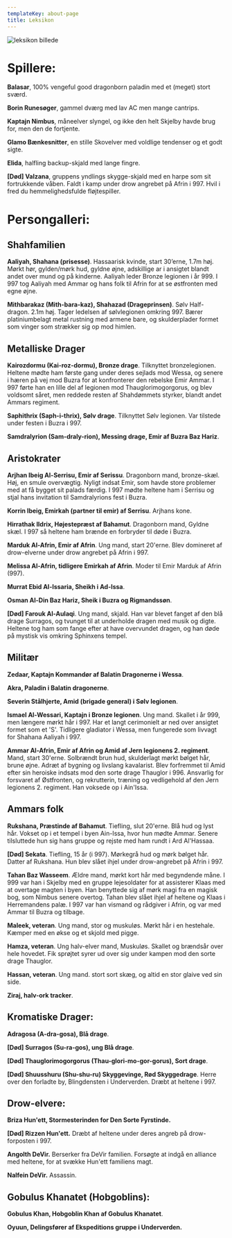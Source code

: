 ```yaml
---
templateKey: about-page
title: Leksikon
---
```

![leksikon billede](/img/lexicon.jpg)

# Spillere:

**Balasar**, 100% vengeful good dragonborn paladin med et (meget) stort sværd.

**Borin Runesøger**, gammel dværg med lav AC men mange cantrips.

**Kaptajn Nimbus**, måneelver slyngel, og ikke den helt Skjelby havde brug for, men den de fortjente.

**Glamo Bænkesnitter**, en stille Skovelver med voldlige tendenser og et godt sigte.

**Elida**, halfling backup-skjald med lange fingre.

**\[Død] Valzana**, gruppens yndlings skygge-skjald med en harpe som sit fortrukkende våben. Faldt i kamp under drow angrebet på Afrin i 997. Hvil i fred du hemmelighedsfulde fløjtespiller.

# Persongalleri:

## Shahfamilien

**Aaliyah, Shahana (prisesse)**.
Hassaarisk kvinde, start 30’erne, 1.7m høj. Mørkt hør, gylden/mørk hud, gyldne øjne, adskillige ar i ansigtet blandt andet over mund og på kinderne. Aaliyah leder Bronze legionen i år 999. I 997 tog Aaliyah med Ammar og hans folk til Afrin for at se østfronten med egne øjne.

**Mithbarakaz (Mith-bara-kaz), Shahazad (Drageprinsen)**.
Sølv Half-dragon. 2.1m høj. Tager ledelsen af sølvlegionen omkring 997. Bærer platiniumbelagt metal rustning med armene bare, og skulderplader formet som vinger som strækker sig op mod himlen.

## Metalliske Drager

**Kairozdormu (Kai-roz-dormu), Bronze drage**.
Tilknyttet bronzelegionen. Heltene mødte ham første gang under deres sejlads mod Wessa, og senere i hæren på vej mod Buzra for at konfronterer den rebelske Emir Ammar. I 997 førte han en lille del af legionen mod Thauglorimogorgorus, og blev voldsomt såret, men reddede resten af Shahdømmets styrker, blandt andet Ammars regiment.

**Saphithrix (Saph-i-thrix), Sølv drage**. Tilknyttet Sølv legionen. Var tilstede under festen i Buzra i 997.

**Samdralyrion (Sam-draly-rion), Messing drage, Emir af Buzra Baz Hariz**.

## Aristokrater

**Arjhan Ibeig Al-Serrisu, Emir af Serissu**.
Dragonborn mand, bronze-skæl. Høj, en smule overvægtig. Nyligt indsat Emir, som havde store problemer med at få bygget sit palads færdig. I 997 mødte heltene ham i Serrisu og stjal hans invitation til Samdralyrions fest i Buzra.

**Korrin Ibeig, Emirkah (partner til emir) af Serrisu**.
Arjhans kone.

**Hirrathak Ildrix, Højestepræst af Bahamut**.
Dragonborn mand, Gyldne skæl. I 997 så heltene ham brænde en forbryder til døde i Buzra.

**Marduk Al-Afrin, Emir af Afrin**.
Ung mand, start 20'erne. Blev domineret af drow-elverne under drow angrebet på Afrin i 997.

**Melissa Al-Afrin, tidligere Emirkah af Afrin**.
Moder til Emir Marduk af Afrin (997).

**Murrat Ebid Al-Issaria, Sheikh i Ad-Issa**.

**Osman Al-Din Baz Hariz, Sheik i Buzra og Rigmandssøn**.

**\[Død] Farouk Al-Aulaqi**.
Ung mand, skjald. Han var blevet fanget af den blå drage Surragos, og tvunget til at underholde dragen med musik og digte. Heltene tog ham som fange efter at have overvundet dragen, og han døde på mystisk vis omkring Sphinxens tempel.

## Militær

**Zedaar, Kaptajn Kommandør af Balatin Dragonerne i Wessa**.

**Akra, Paladin i Balatin dragonerne**.

**Severin Stålhjerte, Amid (brigade general) i Sølv legionen**.

**Ismael Al-Wessari, Kaptajn i Bronze legionen**.
Ung mand. Skallet i år 999, men længere mørkt hår i 997. Har et langt cerimonielt ar ned over ansigtet formet som et 'S'. Tidligere gladiator i Wessa, men fungerede som livvagt for Shahana Aaliyah i 997.

**Ammar Al-Afrin, Emir af Afrin og Amid af Jern legionens 2. regiment**.
Mand, start 30'erne. Solbrændt brun hud, skulderlagt mørkt bølget hår, brune øjne. Adræt af bygning og livslang kavalarist. Blev forfremmet til Amid efter sin heroiske indsats mod den sorte drage Thauglor i 996. Ansvarlig for forsvaret af Østfronten, og rekrutterin, træning og vedligehold af den Jern legionens 2. regiment. Han voksede op i Ain'Issa.

## Ammars folk

**Rukshana, Præstinde af Bahamut**.
Tiefling, slut 20'erne. Blå hud og lyst hår. Vokset op i et tempel i byen Ain-Issa, hvor hun mødte Ammar. Senere tilsluttede hun sig hans gruppe og rejste med ham rundt i Ard Al'Hassaa.

**\[Død] Sekata**.
Tiefling, 15 år (i 997). Mørkegrå hud og mørk bølget hår.
Datter af Rukshana. Hun blev slået ihjel under drow-angrebet på Afrin i 997.

**Tahan Baz Wasseem**.
Ældre mand, mørkt kort hår med begyndende måne. I 999 var han i Skjelby med en gruppe lejesoldater for at assisterer Klaas med at overtage magten i byen. Han benyttede sig af mørk magi fra en magisk bog, som Nimbus senere overtog. Tahan blev slået ihjel af heltene og Klaas i Herremandens palæ. I 997 var han vismand og rådgiver i Afrin, og var med Ammar til Buzra og tilbage.

**Maleek, veteran**.
Ung mand, stor og muskuløs. Mørkt hår i en hestehale. Kæmper med en økse og et skjold med pigge.

**Hamza, veteran**.
Ung halv-elver mand, Muskuløs. Skallet og brændsår over hele hovedet. Fik sprøjtet syrer ud over sig under kampen mod den sorte drage Thauglor.

**Hassan, veteran**.
Ung mand. stort sort skæg, og altid en stor glaive ved sin side.

**Ziraj, halv-ork tracker**.

## Kromatiske Drager:

**Adragosa (A-dra-gosa), Blå drage**.

**\[Død] Surragos (Su-ra-gos), ung Blå drage**.

**\[Død] Thauglorimogorgorus (Thau-glori-mo-gor-gorus), Sort drage**.

**\[Død] Shuusshuru (Shu-shu-ru) Skyggevinge, Rød Skyggedrage**. Herre over den forladte by, Blingdensten i Underverden. Dræbt at heltene i 997.

## Drow-elvere:

**Briza Hun'ett, Stormesterinden for Den Sorte Fyrstinde.**

**\[Død] Rizzen Hun'ett.** Dræbt af heltene under deres angreb på drow-forposten i 997.

**Angolth DeVir.** Berserker fra DeVir familien. Forsøgte at indgå en alliance med heltene, for at svække Hun'ett familiens magt.

**Nalfein DeVir.** Assassin.

## Gobulus Khanatet (Hobgoblins):

**Gobulus Khan, Hobgoblin Khan af Gobulus Khanatet**.

**Oyuun, Delingsfører af Ekspeditions gruppe i Underverden.**
